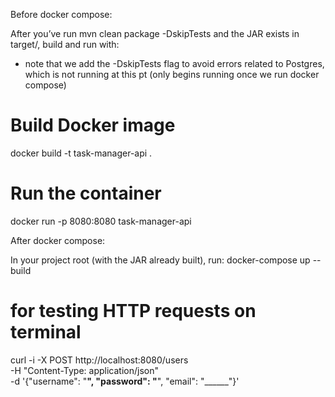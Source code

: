 Before docker compose: 

After you’ve run mvn clean package -DskipTests and the JAR exists in target/, build and run with:
 - note that we add the -DskipTests flag to avoid errors related to Postgres, which is not running at this pt (only begins running once we run docker compose)
# Build Docker image
docker build -t task-manager-api .

# Run the container
docker run -p 8080:8080 task-manager-api

After docker compose:

In your project root (with the JAR already built), run:
docker-compose up --build

# for testing HTTP requests on terminal
curl -i -X POST http://localhost:8080/users \
  -H "Content-Type: application/json" \
  -d '{"username": "______", "password": "______", "email": "______"}'